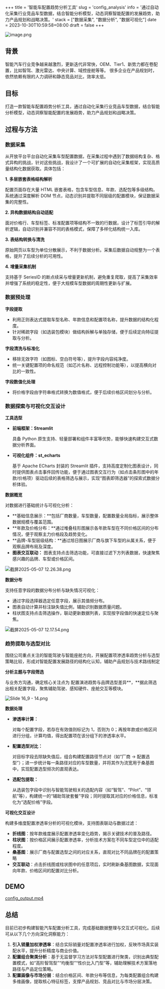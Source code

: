 +++
title = '智能车配置趋势分析工具'
slug = 'config_analysis'
info = '通过自动化采集行业竞品车型数据，结合智能分析模型，动态洞察智能配置的发展趋势，助力产品规划和战略决策。'
stack = ["数据采集", "数据分析", "数据可视化"]
date = 2023-10-30T10:59:58+08:00
draft = false
+++

![image.png](/config_analysis/cover.png)

## 背景

智能汽车行业竞争越来越激烈，更新迭代非常快，OEM、Tier1、新势力都在卷配置，比如智驾、激光雷达、中央计算、域控座舱等等。 很多企业在产品规划时，依然依赖有限的人力调研和静态竞品对比，效率太低。

## **目标**

打造一款智能车配置趋势分析工具，通过自动化采集行业竞品车型数据，结合智能分析模型，动态洞察智能配置的发展趋势，助力产品规划和战略决策。


## **过程与方法**

### **数据采集**

从开放平台平台自动化采集车型配置数据，在采集过程中遇到了数据结构复杂、格式异构的挑战，针对这些挑战，我设计了一个可扩展的自动化采集框架，实现高质量结构化数据获取。具体包括：

**1. 多层嵌套表格结构解析**

配置页面存在大量 HTML 嵌套表格，包含车型信息、年款、选配包等多级结构。系统通过深度解析 DOM 节点，动态识别并提取不同层级的配置模块，保证数据采集的完整性。

**2. 异构数据结构自动适配**

面对价格行、车型标签、标准配置项等结构不一致的行数据，设计了标签引导的解析逻辑，自动识别并兼容不同的表格模式，保障了多样化结构统一入库。

**3. 表结构转换与清洗**

原始网页以车型为单位分散展示，不利于数据分析。采集后数据自动规整为一个表格，提升了后续分析的可用性。

**4. 增量采集机制**

支持基于 SeriesID 的断点续采与增量更新机制，避免重复爬取，提高了采集效率并增强了系统的稳定性，便于大规模车型数据的周期性更新与扩展。

### **数据预处理**

**字段提取**

- 利用正则表达式提取车型名称、年款信息和配置项名称，提升数据的结构化程度。
- 针对稀疏字段（如选装包模块）做结构拆解与单独存储，便于后续定向特征提取与分析。

**字段清洗与标准化**

- 移除无效字符（如图标、空白符号等），提升字段内容纯净度。
- 统一关键配置项的命名规范（如芯片名称、远程控制功能等），以提高横向对比的一致性。

**字段数值化处理**

- 将价格字段由字符串格式转换为数值格式，便于后续价格区间划分与分析。

### 数据探索与可视化交互设计

**工具选型**

- **前端框架：Streamlit**
    
    具备 Python 原生支持、轻量部署和组件丰富等优势，能够快速构建交互式数据分析界面。
    
- **可视化组件：st_echarts**
    
    基于 Apache ECharts 封装的 Streamlit 插件，支持高度定制化图表设计，同时提供图表点击事件回传功能，便于通过图表交互行为（如点击条形图中的年款/价格项）驱动后续的表格筛选与展示，实现“图表即筛选器”的探索式数据分析体验。
    

**数据概览**

对数据进行基础统计与可视化分析：

- **基础信息展示：**包括厂商数量，车型数量，配置数量全局指标，展示整体数据规模与覆盖范围。
- **年款及价格分布：**通过堆叠柱形图展示各年款车型在不同价格区间的分布情况，便于观察主力价格段及趋势变化。
- **品牌-车型层级结构：**通过旭日图展示厂商与旗下车型的从属关系，便于观察品牌布局及深度。
- **图表交互联动：** 图表支持点击筛选功能，可直接过滤下方列表数据，快速聚焦感兴趣的品牌、车型或价格区间。

![截屏2025-05-07 12.26.38.png](/config_analysis/%E6%88%AA%E5%B1%8F2025-05-07_12.26.38.png)

**数据分布**

支持任意字段的数据分布分析与缺失情况可视化：

- 通过字段选择器选定任意字段，展示其值频分布。
- 图表自动计算并标注缺失值比例，辅助识别数据质量问题。
- 柱状图支持点击筛选操作，联动更新数据列表，实现按字段值的快速定位与聚焦。

![截屏2025-05-07 12.17.54.png](/config_analysis/%E6%88%AA%E5%B1%8F2025-05-07_12.17.54.png)

### **趋势提取与选型对比**

围绕公司重点关注的智能驾驶与智能座舱方向，开展配置项渗透率趋势分析与选型策略比较，形成对智能配置发展路径的结构化认知，辅助产品规划与技术路线制定

**分析主题与字段筛选**

与业务方沟通，确定核心关注点为 配置演进趋势与品牌选型差异**，**据此筛选出相关配置字段，聚焦辅助驾驶、感知硬件、座舱交互等模块。

![Slide 16_9 - 14.png](/config_analysis/Slide_16_9_-_14.png)

**数据处理**

- **渗透率计算：**
    
    对每个配置字段，若存在有效值则标记为 1，否则为 0；再按年款或价格区间进行分组，计算均值，得出配置项在该分组下的渗透率水平。
    
- **配置选型对比：**
    
    对目标字段去除缺失值后，组合构建配置路径节点对（如“厂商 → 配置选型”）；进一步统计每一条路径对应的车型数量，并将其作为流宽用于桑基图中，实现配置选型频次的直观表达。
    
- **选配包提取：**
    
    从选装包字段中识别与智能驾驶相关的选配内容（如“智驾”、“Pilot”、“领航”等），构建统一的“辅助驾驶套餐”字段；同时提取其对应的价格信息，标准化为“选配价格”字段。
    

**可视化交互设计**

构建多维度配置渗透率分析的可视化模块，支持图表联动与数据过滤：

- **折线图**：按年款维度展示配置渗透率变化趋势，揭示关键技术的普及路径。
- **柱状图**：按价格区间展示配置渗透率，分析技术方案在不同车型定位中的适配程度。
- **桑基图**：展示厂商与配置选型之间的对应关系，直观对比不同品牌在的配置策略
- **交互联动**：点击折线图或柱状图中的任意项后，实时刷新桑基图数据，实现面向年款、价格区间的配置对比分析。

## DEMO
[config_output.mp4](/config_analysis/config_output.mp4)

## 总结

目前已初步构建智能汽车配置分析工具，完成基础数据整理与交互式可视化。后续可从以下几个方向深化洞察能力：

1. **引入销量加权渗透率**：结合实际销量对配置渗透率进行加权，反映市场真实装配水平，提升分析精度与商业价值。
2. **配置组合聚类分析**：基于无监督学习方法对车型配置进行聚类，识别出典型配置模式，如“高阶智驾型”“均衡型”“性价比入门型”等，辅助理解技术方案落地路径与产品定位策略。
3. **配置画像与市场分层**：结合价格区间、年款分布等信息，为每类配置组合构建多维画像，提取核心特征标签，支撑产品规划、竞品对比与市场分层决策。